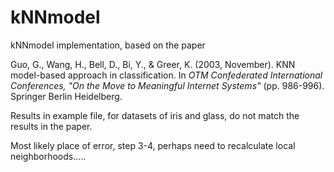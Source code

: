 # kNNmodel
kNNmodel implementation, based on the paper 

Guo, G., Wang, H., Bell, D., Bi, Y., & Greer, K. (2003, November). KNN model-based approach in classification. In _OTM Confederated International Conferences, "On the Move to Meaningful Internet Systems"_ (pp. 986-996). Springer Berlin Heidelberg.


Results in example file, for datasets of iris and glass, do not match the results in the paper. 

Most likely place of error, step 3-4, perhaps need to recalculate local neighborhoods..... 
